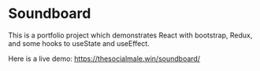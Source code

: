 # Soundboard
This is a portfolio project which demonstrates React with bootstrap, Redux, and some hooks to useState and useEffect.

Here is a live demo: https://thesocialmale.win/soundboard/
